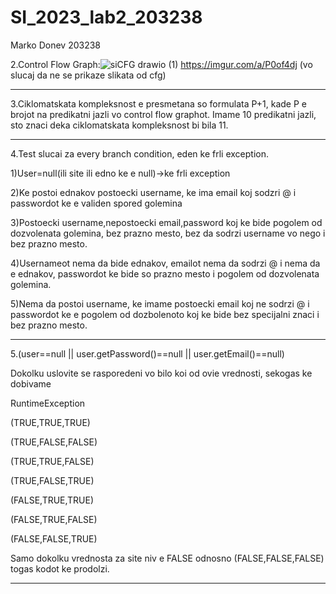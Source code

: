 # SI_2023_lab2_203238 

Marko Donev 203238

2.Control Flow Graph:![siCFG drawio (1)](https://github.com/marko41221/SI_2023_lab2_203238/assets/103193145/fc87a7b2-f87f-411c-bd6e-e4469ce8b70e)
https://imgur.com/a/P0of4dj (vo slucaj da ne se prikaze slikata od cfg)

----------------------------------------------------------------------------------------------------------------------------------


3.Ciklomatskata kompleksnost e presmetana so formulata P+1, kade P e brojot na predikatni jazli vo control flow graphot.
Imame 10 predikatni jazli, sto znaci deka ciklomatskata kompleksnost bi bila 11.


----------------------------------------------------------------------------------------------------------------------------------


4.Test slucai za every branch condition, eden ke frli exception.

1)User=null(ili site ili edno ke e null)->ke frli exception

2)Ke postoi ednakov postoecki username, ke ima email koj sodzri @ i passwordot ke e validen spored golemina

3)Postoecki username,nepostoecki email,password koj ke bide pogolem od dozvolenata golemina, bez prazno mesto, bez da sodrzi username vo nego i bez prazno mesto.

4)Usernameot nema da bide ednakov, emailot nema da sodrzi @ i nema da e ednakov, passwordot ke bide so prazno mesto i pogolem od dozvolenata golemina.

5)Nema da postoi username, ke imame postoecki email koj ne sodrzi @ i passwordot ke e pogolem od dozbolenoto koj ke bide bez specijalni znaci i bez prazno mesto.


----------------------------------------------------------------------------------------------------------------------------------


5.(user==null || user.getPassword()==null || user.getEmail()==null)

Dokolku uslovite se rasporedeni vo bilo koi od ovie vrednosti, sekogas ke dobivame

RuntimeException

(TRUE,TRUE,TRUE)

(TRUE,FALSE,FALSE)

(TRUE,TRUE,FALSE)

(TRUE,FALSE,TRUE)

(FALSE,TRUE,TRUE)

(FALSE,TRUE,FALSE)

(FALSE,FALSE,TRUE)

Samo dokolku vrednosta za site niv e FALSE odnosno (FALSE,FALSE,FALSE) togas kodot ke prodolzi.


----------------------------------------------------------------------------------------------------------------------------------
